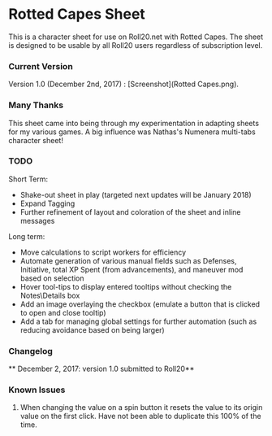 
# Rotted Capes Sheet

This is a character sheet for use on Roll20.net with Rotted Capes. The sheet is designed to be usable by all Roll20 users regardless of subscription level.

### Current Version
Version 1.0 (December 2nd, 2017) : [Screenshot](Rotted Capes.png).

### Many Thanks	
This sheet came into being through my experimentation in adapting sheets for my various games.  A big influence was Nathas's Numenera multi-tabs character sheet!

### TODO

Short Term:

* Shake-out sheet in play (targeted next updates will be January 2018)
* Expand Tagging
* Further refinement of layout and coloration of the sheet and inline messages

Long term:

* Move calculations to script workers for efficiency
* Automate generation of various manual fields such as Defenses, Initiative, total XP Spent (from advancements), and maneuver mod based on selection
* Hover tool-tips to display entered tooltips without checking the Notes\Details box
* Add an image overlaying the checkbox (emulate a button that is clicked to open and close tooltip)
* Add a tab for managing global settings for further automation (such as reducing avoidance based on being larger)
	
### Changelog

** December 2, 2017: version 1.0 submitted to Roll20** 

### Known Issues
1) When changing the value on a spin button it resets the value to its origin value on the first click.  Have not been able to duplicate this 100% of the time.
